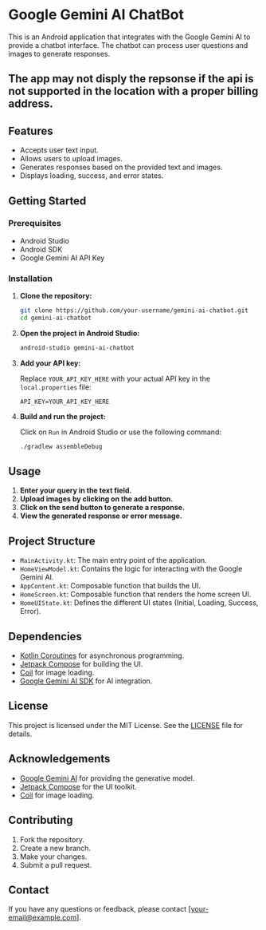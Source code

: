 # Google Gemini AI ChatBot

This is an Android application that integrates with the Google Gemini AI to provide a chatbot interface. The chatbot can process user questions and images to generate responses.

## The app may not disply the repsonse if the api is not supported in the location with a proper billing address.

## Features

- Accepts user text input.
- Allows users to upload images.
- Generates responses based on the provided text and images.
- Displays loading, success, and error states.

## Getting Started

### Prerequisites

- Android Studio
- Android SDK
- Google Gemini AI API Key

### Installation

1. **Clone the repository:**

    ```bash
    git clone https://github.com/your-username/gemini-ai-chatbot.git
    cd gemini-ai-chatbot
    ```

2. **Open the project in Android Studio:**

    ```bash
    android-studio gemini-ai-chatbot
    ```

3. **Add your API key:**

   Replace `YOUR_API_KEY_HERE` with your actual API key in the `local.properties` file:

    ```properties
    API_KEY=YOUR_API_KEY_HERE
    ```

4. **Build and run the project:**

    Click on `Run` in Android Studio or use the following command:

    ```bash
    ./gradlew assembleDebug
    ```

## Usage

1. **Enter your query in the text field.**
2. **Upload images by clicking on the add button.**
3. **Click on the send button to generate a response.**
4. **View the generated response or error message.**

## Project Structure

- `MainActivity.kt`: The main entry point of the application.
- `HomeViewModel.kt`: Contains the logic for interacting with the Google Gemini AI.
- `AppContent.kt`: Composable function that builds the UI.
- `HomeScreen.kt`: Composable function that renders the home screen UI.
- `HomeUIState.kt`: Defines the different UI states (Initial, Loading, Success, Error).

## Dependencies

- [Kotlin Coroutines](https://kotlinlang.org/docs/coroutines-overview.html) for asynchronous programming.
- [Jetpack Compose](https://developer.android.com/jetpack/compose) for building the UI.
- [Coil](https://coil-kt.github.io/coil/) for image loading.
- [Google Gemini AI SDK](https://github.com/google/gemini-ai) for AI integration.

## License

This project is licensed under the MIT License. See the [LICENSE](LICENSE) file for details.

## Acknowledgements

- [Google Gemini AI](https://ai.google/) for providing the generative model.
- [Jetpack Compose](https://developer.android.com/jetpack/compose) for the UI toolkit.
- [Coil](https://coil-kt.github.io/coil/) for image loading.

## Contributing

1. Fork the repository.
2. Create a new branch.
3. Make your changes.
4. Submit a pull request.

## Contact

If you have any questions or feedback, please contact [your-email@example.com].
